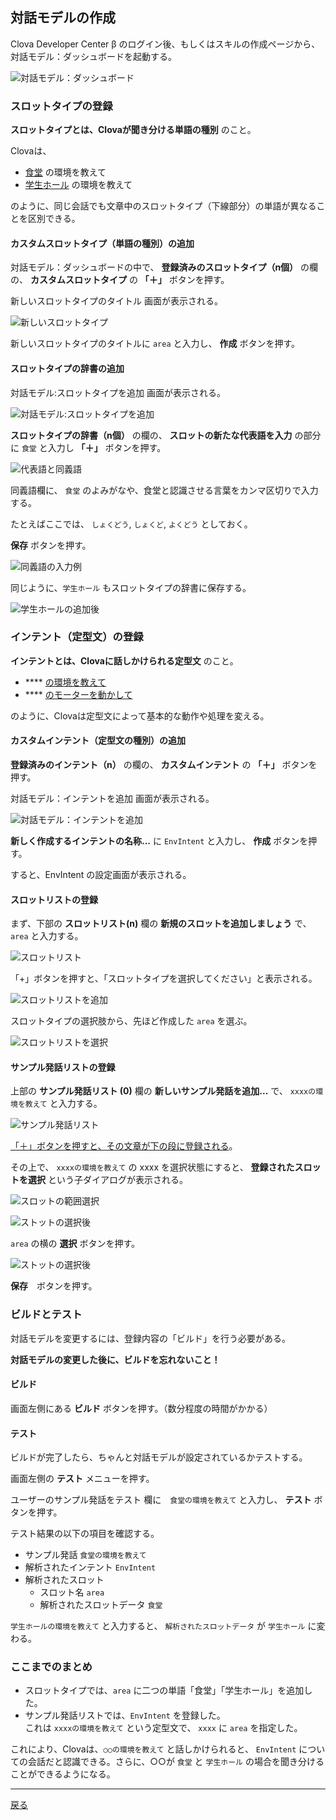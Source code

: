 ## 対話モデルの作成

Clova Developer Center β のログイン後、もしくはスキルの作成ページから、対話モデル：ダッシュボードを起動する。

![対話モデル：ダッシュボード](./fig11.png)

### スロットタイプの登録

**スロットタイプとは、Clovaが聞き分ける単語の種別** のこと。

Clovaは、

- <u>食堂</u> の環境を教えて
- <u>学生ホール</u> の環境を教えて

のように、同じ会話でも文章中のスロットタイプ（下線部分）の単語が異なることを区別できる。

#### カスタムスロットタイプ（単語の種別）の追加

対話モデル：ダッシュボードの中で、 **登録済みのスロットタイプ（n個）** の欄の、 **カスタムスロットタイプ** の **「＋」** ボタンを押す。

新しいスロットタイプのタイトル 画面が表示される。

![新しいスロットタイプ](./fig12.png)

新しいスロットタイプのタイトルに `area` と入力し、 **作成** ボタンを押す。

#### スロットタイプの辞書の追加

対話モデル:スロットタイプを追加 画面が表示される。

![対話モデル:スロットタイプを追加](./fig13.png)

**スロットタイプの辞書（n個）** の欄の、 **スロットの新たな代表語を入力** の部分に `食堂` と入力し **「＋」** ボタンを押す。

![代表語と同義語](./fig14.png)

同義語欄に、 `食堂` のよみがなや、食堂と認識させる言葉をカンマ区切りで入力する。

たとえばここでは、 `しょくどう`, `しょくど`, `よくどう` としておく。

**保存** ボタンを押す。

![同義語の入力例](./fig15.png)

同じように、`学生ホール` もスロットタイプの辞書に保存する。

![学生ホールの追加後](./fig16.png)


### インテント（定型文）の登録

**インテントとは、Clovaに話しかけられる定型文** のこと。

- **** <u>の環境を教えて</u>
- **** <u>のモーターを動かして</u>

のように、Clovaは定型文によって基本的な動作や処理を変える。

#### カスタムインテント（定型文の種別）の追加

**登録済みのインテント（n）** の欄の、 **カスタムインテント** の **「＋」** ボタンを押す。

対話モデル：インテントを追加 画面が表示される。

![対話モデル：インテントを追加](./fig17.png)

**新しく作成するインテントの名称...** に `EnvIntent` と入力し、 **作成** ボタンを押す。

すると、EnvIntent の設定画面が表示される。

#### スロットリストの登録

まず、下部の **スロットリスト(n)** 欄の **新規のスロットを追加しましょう** で、 `area` と入力する。

![スロットリスト](./fig18.png)

「+」ボタンを押すと、「スロットタイプを選択してください」と表示される。

![スロットリストを追加](./fig19.png)

スロットタイプの選択肢から、先ほど作成した `area` を選ぶ。

![スロットリストを選択](./fig1a.png)

#### サンプル発話リストの登録

上部の **サンプル発話リスト (0)** 欄の **新しいサンプル発話を追加...** で、 `xxxxの環境を教えて` と入力する。

![サンプル発話リスト](./fig1b.png)

<u>「＋」ボタンを押すと、その文章が下の段に登録される</u>。

その上で、 `xxxxの環境を教えて` の xxxx を選択状態にすると、 **登録されたスロットを選択** という子ダイアログが表示される。 

![スロットの範囲選択](./fig1c.png)

![ストットの選択後](./fig1d.png)

`area` の横の **選択** ボタンを押す。

![ストットの選択後](./fig1e.png)

**保存**　ボタンを押す。

### ビルドとテスト

対話モデルを変更するには、登録内容の「ビルド」を行う必要がある。

**対話モデルの変更した後に、ビルドを忘れないこと！**

#### ビルド

画面左側にある **ビルド** ボタンを押す。（数分程度の時間がかかる）

#### テスト

ビルドが完了したら、ちゃんと対話モデルが設定されているかテストする。

画面左側の **テスト** メニューを押す。

ユーザーのサンプル発話をテスト 欄に　`食堂の環境を教えて` と入力し、 **テスト** ボタンを押す。

テスト結果の以下の項目を確認する。

- サンプル発話 `食堂の環境を教えて`
- 解析されたインテント `EnvIntent`
- 解析されたスロット
    - スロット名 `area`
    - 解析されたスロットデータ `食堂`

`学生ホールの環境を教えて` と入力すると、 `解析されたスロットデータ` が `学生ホール` に変わる。

### ここまでのまとめ

- スロットタイプでは、`area` に二つの単語「食堂」「学生ホール」を追加した。
- サンプル発話リストでは、`EnvIntent` を登録した。<br>これは `xxxxの環境を教えて` という定型文で、 `xxxx` に `area` を指定した。

これにより、Clovaは、`○○の環境を教えて` と話しかけられると、 `EnvIntent` についての会話だと認識できる。さらに、○○が `食堂` と `学生ホール` の場合を聞き分けることができるようになる。

-----

[戻る](../../README.md)